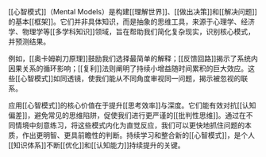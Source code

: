 
[[心智模式]]（Mental Models）是构建[[理解世界]]、[[做出决策]]和[[解决问题]]的基本[[框架]]。它们并非具体知识，而是抽象的思维工具，来源于心理学、经济学、物理学等[[多学科知识]]领域，旨在帮助我们简化复杂现实，识别核心模式，并预测结果。

例如，[[奥卡姆剃刀原理]]鼓励我们选择最简单的解释；[[反馈回路]]揭示了系统内因果关系的循环影响；[[复利]]法则阐明了持续小增益随时间累积的巨大效应。这些[[心智模式]]如同透镜，使我们能从不同角度审视同一问题，揭示被忽视的联系。

应用[[心智模式]]的核心价值在于提升[[思考效率]]与深度。它们能有效对抗[[认知偏差]]，避免常见的思维陷阱，促使我们进行更严谨的[[批判性思维]]。通过在不同情境中刻意练习，将这些模式内化为直觉反应，我们可以更快地抓住问题的本质，作出更明智、更具前瞻性的判断。持续学习和整合新的[[心智模式]]，是个人[[知识体系]]不断[[优化]]和[[认知能力]]持续提升的关键。
